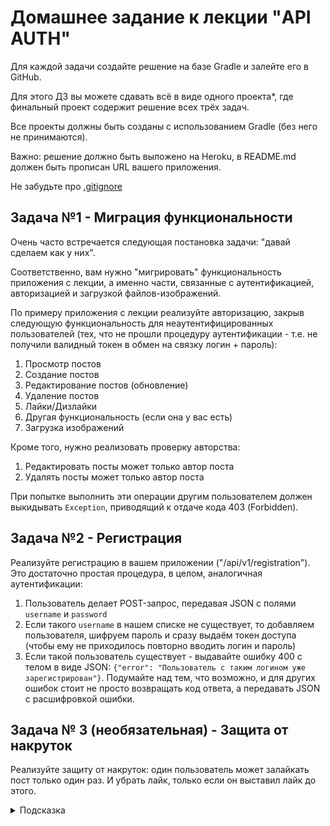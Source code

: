 # Домашнее задание к лекции "API AUTH"

Для каждой задачи создайте решение на базе Gradle и залейте его в GitHub.

Для этого ДЗ вы можете сдавать всё в виде одного проекта*, где финальный проект содержит решение всех трёх задач.

Все проекты должны быть созданы с использованием Gradle (без него не принимаются).

Важно: решение должно быть выложено на Heroku, в README.md должен быть прописан URL вашего приложения.

Не забудьте про [.gitignore](../.gitignore)

## Задача №1 - Миграция функциональности

Очень часто встречается следующая постановка задачи: "давай сделаем как у них".

Соответственно, вам нужно "мигрировать" функциональность приложения с лекции, а именно части, связанные с аутентификацией, авторизацией и загрузкой файлов-изображений.

По примеру приложения с лекции реализуйте авторизацию, закрыв следующую функциональность для неаутентифицированных пользователей (тех, что не прошли процедуру аутентификации - т.е. не получили валидный токен в обмен на связку логин + пароль):

1. Просмотр постов
1. Создание постов
1. Редактирование постов (обновление)
1. Удаление постов
1. Лайки/Дизлайки
1. Другая функциональность (если она у вас есть) 
1. Загрузка изображений

Кроме того, нужно реализовать проверку авторства:
1. Редактировать посты может только автор поста
1. Удалять посты может только автор поста

При попытке выполнить эти операции другим пользователем должен выкидывать `Exception`, приводящий к отдаче кода 403 (Forbidden).

## Задача №2 - Регистрация

Реализуйте регистрацию в вашем приложении ("/api/v1/registration"). Это достаточно простая процедура, в целом, аналогичная аутентификации:

1. Пользователь делает POST-запрос, передавая JSON с полями `username` и `password`
1. Если такого `username` в нашем списке не существует, то добавляем пользователя, шифруем пароль и сразу выдаём токен доступа (чтобы ему не приходилось повторно вводить логин и пароль)
1. Если такой пользователь существует - выдавайте ошибку 400 с телом в виде JSON: `{"error": "Пользователь с таким логином уже зарегистрирован"}`. Подумайте над тем, что возможно, и для других ошибок стоит не просто возвращать код ответа, а передавать JSON с расшифровкой ошибки.

## Задача № 3 (необязательная) - Защита от накруток

Реализуйте защиту от накруток: один пользователь может залайкать пост только один раз. И убрать лайк, только если он выставил лайк до этого.

<details>
    <summary>Подсказка</summary>

    Для этого вам нужно будет либо в конкретном посте хранить информацию о том, кто залайкал этот пост, либо хранить связки пост-залайкавшие его люди отдельно.

    Соответственно, лайк - добавление в этот список, дизлайк - удаление при наличие.
</details>
